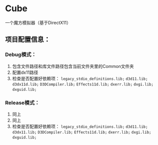 # Cube
一个魔方模拟器（基于DirectX11）

## 项目配置信息：

### Debug模式：

1. 包含文件路径和库文件路径包含当前文件夹里的Common文件夹
2. 配置dx11路径
3. 检查是否配置好依赖项：
   `legacy_stdio_definitions.lib;`
   `d3d11.lib;`
   `d3dx11d.lib;`
   `D3DCompiler.lib;`
   `Effects11d.lib;`
   `dxerr.lib;`
   `dxgi.lib;`
   `dxguid.lib;`

### Release模式：

1. 同上
2. 同上
3. 检查是否配置好依赖项：
   `legacy_stdio_definitions.lib;`
   `d3d11.lib;`
   `d3dx11.lib;`
   `D3DCompiler.lib;`
   `Effects11d.lib;`
   `dxerr.lib;`
   `dxgi.lib;`
   `dxguid.lib;`